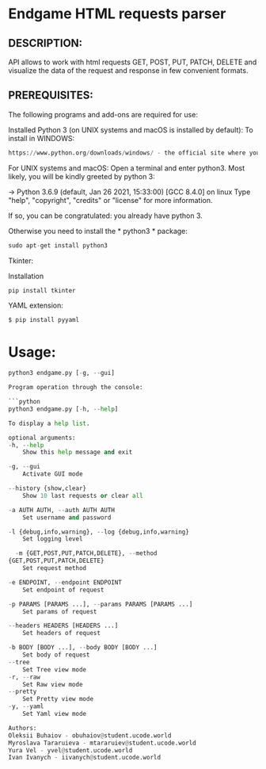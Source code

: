 # Endgame HTML requests parser

## DESCRIPTION:

API allows to work with html requests GET, POST, PUT, PATCH, DELETE and visualize the data of the request and response in few convenient formats.

## PREREQUISITES:

The following programs and add-ons are required for use:

Installed Python 3 (on UNIX systems and macOS is installed by default):
To install in WINDOWS:
```python
https://www.python.org/downloads/windows/ - the official site where you can download.
```
For UNIX systems and macOS: Open a terminal and enter python3. Most likely, you will be kindly greeted by python 3:

→ Python 3.6.9 (default, Jan 26 2021, 15:33:00) [GCC 8.4.0] on linux Type "help", "copyright", "credits" or "license" for more information.

If so, you can be congratulated: you already have python 3.

Otherwise you need to install the * python3 * package:
```python
sudo apt-get install python3
```
Tkinter:

Installation
```python
pip install tkinter
```

YAML extension:

```python
$ pip install pyyaml
```

# Usage:

```python
python3 endgame.py [-g, --gui]

Program operation through the console:

```python
python3 endgame.py [-h, --help] 

To display a help list.

optional arguments:
-h, --help
    Show this help message and exit

-g, --gui
    Activate GUI mode

--history {show,clear}
    Show 10 last requests or clear all

-a AUTH AUTH, --auth AUTH AUTH
    Set username and password

-l {debug,info,warning}, --log {debug,info,warning}
    Set logging level

  -m {GET,POST,PUT,PATCH,DELETE}, --method 
{GET,POST,PUT,PATCH,DELETE}
    Set request method

-e ENDPOINT, --endpoint ENDPOINT
    Set endpoint of request

-p PARAMS [PARAMS ...], --params PARAMS [PARAMS ...]
    Set params of request

--headers HEADERS [HEADERS ...]
    Set headers of request

-b BODY [BODY ...], --body BODY [BODY ...]
    Set body of request
--tree
    Set Tree view mode
-r, --raw
    Set Raw view mode
--pretty
    Set Pretty view mode
-y, --yaml
    Set Yaml view mode

Authors: 
Oleksii Buhaiov - obuhaiov@student.ucode.world 
Myroslava Tararuieva - mtararuiev@student.ucode.world 
Yura Vel - yvel@student.ucode.world 
Ivan Ivanych - iivanych@student.ucode.world

